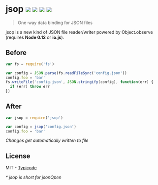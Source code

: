# jsop [![](https://travis-ci.org/typicode/jsop.svg?branch=master)](https://travis-ci.org/typicode/jsop) [![](https://badge.fury.io/js/jsop.svg)](https://www.npmjs.com/package/jsop)   ![](http://img.shields.io/badge/node-0.12-ff69b4.svg?style=flat) ![](https://img.shields.io/badge/io.js-1.0.0-F5DA55.svg?style=flat)

> One-way data binding for JSON files

jsop is a new kind of JSON file reader/writer powered by Object.observe (requires __Node 0.12__ or __io.js__).

## Before

```javascript
var fs = require('fs')

var config = JSON.parse(fs.readFileSync('config.json'))
config.foo = 'bar'
fs.writeFile('config.json', JSON.stringify(config), function(err) {
  if (err) throw err
})
```

## After

```javascript
var jsop = require('jsop')

var config = jsop('config.json')
config.foo = 'bar'
```

_Changes get automatically written to file_

## License

MIT - [Typicode](https://github.com/typicode)

_* jsop is short for jsonOpen_
